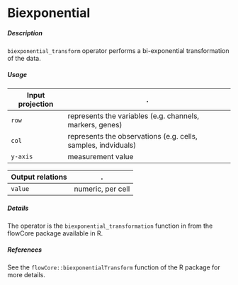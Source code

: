 # Biexponential

##### Description

`biexponential_transform` operator performs a bi-exponential transformation of
the data.

##### Usage

Input projection|.
---|---
`row`   | represents the variables (e.g. channels, markers, genes)
`col`   | represents the observations (e.g. cells, samples, indviduals) 
`y-axis`| measurement value


Output relations|.
---|---
`value`| numeric, per cell

##### Details

The operator is the `biexponential_transformation` function in from the flowCore
package available in R.

##### References

See the `flowCore::biexponentialTransform` function of the R package for more details.


